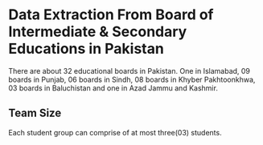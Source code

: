 # Data Extraction From Board of Intermediate & Secondary Educations in Pakistan
There are about 32 educational boards in Pakistan. One in Islamabad, 09 boards in Punjab, 06 boards in Sindh, 08 boards in Khyber Pakhtoonkhwa, 03 boards in Baluchistan and one in Azad Jammu and Kashmir.

## Team Size
Each student group can comprise of at most three(03) students.
